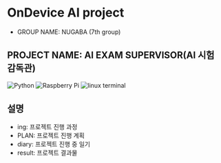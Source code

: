 # OnDevice AI project
* GROUP NAME: NUGABA (7th group)
## PROJECT NAME: AI EXAM SUPERVISOR(AI 시험 감독관)
![Python](https://img.shields.io/badge/Python_3.10-blue?logo=python&logoColor=003366)
![Raspberry Pi](https://img.shields.io/badge/Device-Raspberry%20Pi_5-red?logo=raspberrypi&logoColor=red)
![linux terminal](https://img.shields.io/badge/linux-4CAF50?style=flat&logo=opencv&logoColor=4CAF50)
## 설명
* ing: 프로젝트 진행 과정
* PLAN: 프로젝트 진행 계획
* diary: 프로젝트 진행 중 일기
* result: 프로젝트 결과물
